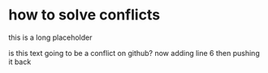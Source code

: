# how to solve conflicts

this is a long placeholder

is this text going to be a conflict on github?
now adding line 6 then pushing it back